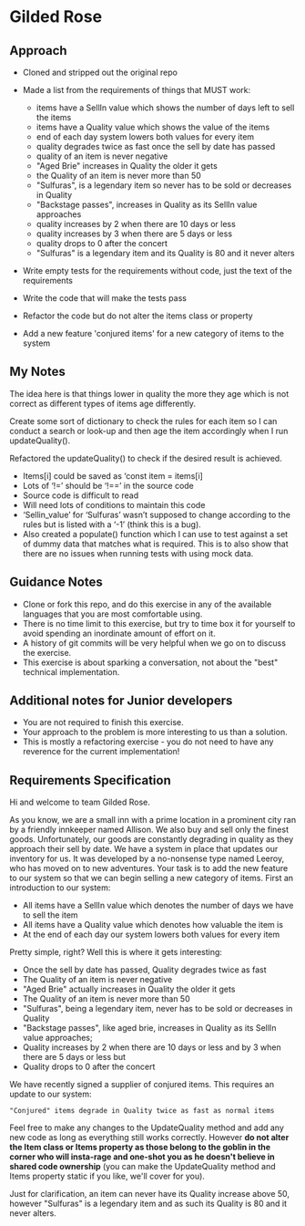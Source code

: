# Gilded Rose

## Approach

- Cloned and stripped out the original repo
- Made a list from the requirements of things that MUST work:
  - items have a SellIn value which shows the number of days left to sell the items
  - items have a Quality value which shows the value of the items
  - end of each day system lowers both values for every item
  - quality degrades twice as fast once the sell by date has passed
  - quality of an item is never negative
  - "Aged Brie" increases in Quality the older it gets
  - the Quality of an item is never more than 50
  - "Sulfuras", is a legendary item so never has to be sold or decreases in Quality
  - "Backstage passes", increases in Quality as its SellIn value approaches
  - quality increases by 2 when there are 10 days or less
  - quality increases by 3 when there are 5 days or less
  - quality drops to 0 after the concert
  - "Sulfuras" is a legendary item and its Quality is 80 and it never alters

- Write empty tests for the requirements without code, just the text of the requirements
- Write the code that will make the tests pass
- Refactor the code but do not alter the items class or property
- Add a new feature 'conjured items' for a new category of items to the system

## My Notes

The idea here is that things lower in quality the more they age which is not correct as different types of items age differently.

Create some sort of dictionary to check the rules for each item so I can conduct a search or look-up and then age the item accordingly when I run updateQuality().

Refactored the updateQuality() to check if the desired result is achieved.

- Items[i] could be saved as ‘const item = items[i]
- Lots of ‘!=’ should be ‘!==’ in the source code
- Source code is difficult to read
- Will need lots of conditions to maintain this code
- ‘Sellin_value’ for ‘Sulfuras’ wasn’t supposed to change according to the rules but is listed with a ‘-1’ (think this is a bug).
- Also created a populate() function which I can use to test against a set of dummy data that matches what is required. This is to also show that there are no issues when running tests with using mock data.

## Guidance Notes

- Clone or fork this repo, and do this exercise in any of the available languages that you are most comfortable using.
- There is no time limit to this exercise, but try to time box it for yourself to avoid spending an inordinate amount of effort on it.
- A history of git commits will be very helpful when we go on to discuss the exercise.
- This exercise is about sparking a conversation, not about the "best" technical implementation.

## Additional notes for Junior developers

- You are not required to finish this exercise.
- Your approach to the problem is more interesting to us than a solution.
- This is mostly a refactoring exercise - you do not need to have any reverence for the current implementation!

## Requirements Specification

Hi and welcome to team Gilded Rose.

As you know, we are a small inn with a prime location in a prominent city ran by a friendly innkeeper named Allison. We also buy and sell only the finest goods. Unfortunately, our goods are constantly degrading in quality as they approach their sell by date. We have a system in place that updates our inventory for us. It was developed by a no-nonsense type named Leeroy, who has moved on to new adventures. Your task is to add the new feature to our system so that we can begin selling a new category of items. First an introduction to our system:

- All items have a SellIn value which denotes the number of days we have to sell the item
- All items have a Quality value which denotes how valuable the item is
- At the end of each day our system lowers both values for every item

Pretty simple, right? Well this is where it gets interesting:

- Once the sell by date has passed, Quality degrades twice as fast
- The Quality of an item is never negative
- "Aged Brie" actually increases in Quality the older it gets
- The Quality of an item is never more than 50
- "Sulfuras", being a legendary item, never has to be sold or decreases in Quality
- "Backstage passes", like aged brie, increases in Quality as its SellIn value approaches;
- Quality increases by 2 when there are 10 days or less and by 3 when there are 5 days or less but
- Quality drops to 0 after the concert

We have recently signed a supplier of conjured items. This requires an update to our system:

`"Conjured" items degrade in Quality twice as fast as normal items`

Feel free to make any changes to the UpdateQuality method and add any new code as long as everything still works correctly. However __do not alter the Item class or Items property as those belong to the goblin in the corner who will insta-rage and one-shot you as he doesn't believe in shared code ownership__ (you can make the UpdateQuality method and Items property static if you like, we'll cover for you).

Just for clarification, an item can never have its Quality increase above 50, however "Sulfuras" is a legendary item and as such its Quality is 80 and it never alters.
